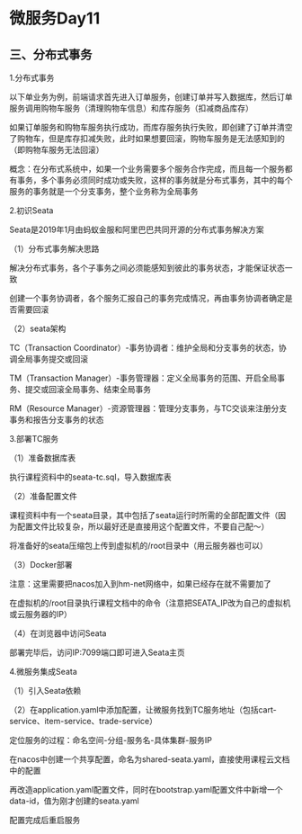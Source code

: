 # 微服务Day11

## 三、分布式事务 

1.分布式事务

以下单业务为例，前端请求首先进入订单服务，创建订单并写入数据库，然后订单服务调用购物车服务（清理购物车信息）和库存服务（扣减商品库存）

如果订单服务和购物车服务执行成功，而库存服务执行失败，即创建了订单并清空了购物车，但是库存扣减失败，此时如果想要回滚，购物车服务是无法感知到的（即购物车服务无法回滚）

概念：在分布式系统中，如果一个业务需要多个服务合作完成，而且每一个服务都有事务，多个事务必须同时成功或失败，这样的事务就是分布式事务，其中的每个服务的事务就是一个分支事务，整个业务称为全局事务

2.初识Seata

Seata是2019年1月由蚂蚁金服和阿里巴巴共同开源的分布式事务解决方案

（1）分布式事务解决思路

解决分布式事务，各个子事务之间必须能感知到彼此的事务状态，才能保证状态一致

创建一个事务协调者，各个服务汇报自己的事务完成情况，再由事务协调者确定是否需要回滚

（2）seata架构

TC（Transaction Coordinator）-事务协调者：维护全局和分支事务的状态，协调全局事务提交或回滚

TM（Transaction Manager）-事务管理器：定义全局事务的范围、开启全局事务、提交或回滚全局事务、结束全局事务

RM（Resource Manager）-资源管理器：管理分支事务，与TC交谈来注册分支事务和报告分支事务的状态

3.部署TC服务

（1）准备数据库表

执行课程资料中的seata-tc.sql，导入数据库表

（2）准备配置文件

课程资料中有一个seata目录，其中包括了seata运行时所需的全部配置文件（因为配置文件比较复杂，所以最好还是直接用这个配置文件，不要自己配～）

将准备好的seata压缩包上传到虚拟机的/root目录中（用云服务器也可以）

（3）Docker部署

注意：这里需要把nacos加入到hm-net网络中，如果已经存在就不需要加了

在虚拟机的/root目录执行课程文档中的命令（注意把SEATA_IP改为自己的虚拟机或云服务器的IP）

（4）在浏览器中访问Seata

部署完毕后，访问IP:7099端口即可进入Seata主页

4.微服务集成Seata

（1）引入Seata依赖

（2）在application.yaml中添加配置，让微服务找到TC服务地址（包括cart-service、item-service、trade-service）

定位服务的过程：命名空间-分组-服务名-具体集群-服务IP

在nacos中创建一个共享配置，命名为shared-seata.yaml，直接使用课程云文档中的配置

再改造application.yaml配置文件，同时在bootstrap.yaml配置文件中新增一个data-id，值为刚才创建的seata.yaml

配置完成后重启服务